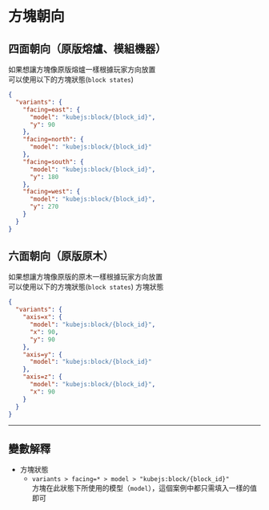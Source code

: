 # 方塊朝向

## 四面朝向（原版熔爐、模組機器）

如果想讓方塊像原版熔爐一樣根據玩家方向放置  
可以使用以下的方塊狀態(`block states`)
```json
{
  "variants": {
    "facing=east": {
      "model": "kubejs:block/{block_id}",
      "y": 90
    },
    "facing=north": {
      "model": "kubejs:block/{block_id}"
    },
    "facing=south": {
      "model": "kubejs:block/{block_id}",
      "y": 180
    },
    "facing=west": {
      "model": "kubejs:block/{block_id}",
      "y": 270
    }
  }
}
```

## 六面朝向（原版原木）

如果想讓方塊像原版的原木一樣根據玩家方向放置  
可以使用以下的方塊狀態(`block states`)
方塊狀態
```json
{
  "variants": {
    "axis=x": {
      "model": "kubejs:block/{block_id}",
      "x": 90,
      "y": 90
    },
    "axis=y": {
      "model": "kubejs:block/{block_id}"
    },
    "axis=z": {
      "model": "kubejs:block/{block_id}",
      "x": 90
    }
  }
}
```

---

## 變數解釋

- 方塊狀態
  - `variants > facing=* > model > "kubejs:block/{block_id}"`  
    方塊在此狀態下所使用的模型（`model`），這個案例中都只需填入一樣的值即可